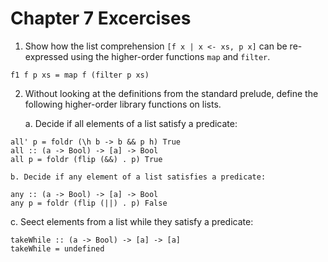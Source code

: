 Chapter 7 Excercises
===================

1. Show how the list comprehension `[f x | x <- xs, p x]` can be re-expressed using the higher-order functions `map` and `filter`.
~~~ {.haskell}
f1 f p xs = map f (filter p xs)
~~~ 
2. Without looking at the definitions from the standard prelude, define the following higher-order library functions on lists.

    a. Decide if all elements of a list satisfy a predicate:
~~~ {.haskell}
all' p = foldr (\h b -> b && p h) True
all :: (a -> Bool) -> [a] -> Bool
all p = foldr (flip (&&) . p) True 
~~~
    b. Decide if any element of a list satisfies a predicate:
~~~ {.haskell}
any :: (a -> Bool) -> [a] -> Bool
any p = foldr (flip (||) . p) False
~~~
c. Seect elements from a list while they satisfy a predicate:

~~~ {.haskell}
takeWhile :: (a -> Bool) -> [a] -> [a]
takeWhile = undefined
~~~


